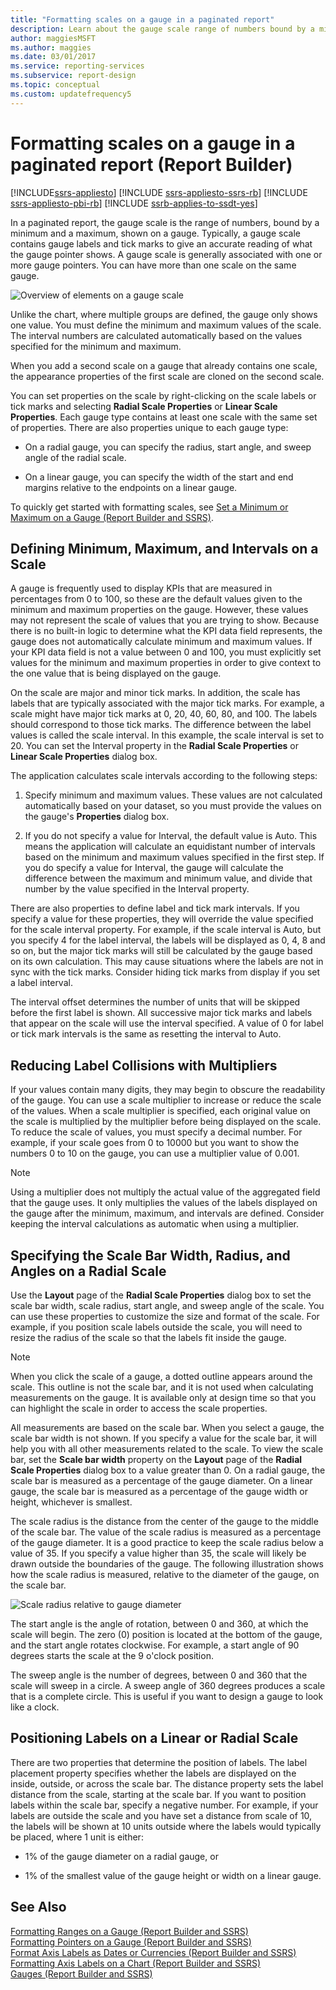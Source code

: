 ```yaml
---
title: "Formatting scales on a gauge in a paginated report"
description: Learn about the gauge scale range of numbers bound by a minimum and a maximum in a paginated report in Report Builder.
author: maggiesMSFT
ms.author: maggies
ms.date: 03/01/2017
ms.service: reporting-services
ms.subservice: report-design
ms.topic: conceptual
ms.custom: updatefrequency5
---
```

# Formatting scales on a gauge in a paginated report (Report Builder)

[!INCLUDE[ssrs-appliesto](../../includes/ssrs-appliesto.md)] [!INCLUDE [ssrs-appliesto-ssrs-rb](../../includes/ssrs-appliesto-ssrs-rb.md)] [!INCLUDE [ssrs-appliesto-pbi-rb](../../includes/ssrs-appliesto-pbi-rb.md)] [!INCLUDE [ssrb-applies-to-ssdt-yes](../../includes/ssrb-applies-to-ssdt-yes.md)]

  In a paginated report, the gauge scale is the range of numbers, bound by a minimum and a maximum, shown on a gauge. Typically, a gauge scale contains gauge labels and tick marks to give an accurate reading of what the gauge pointer shows. A gauge scale is generally associated with one or more gauge pointers. You can have more than one scale on the same gauge.  
  
 ![Overview of elements on a gauge scale](../../reporting-services/report-design/media/scaleoverviewdiagram.gif "Overview of elements on a gauge scale")  
  
 Unlike the chart, where multiple groups are defined, the gauge only shows one value. You must define the minimum and maximum values of the scale. The interval numbers are calculated automatically based on the values specified for the minimum and maximum.  
  
 When you add a second scale on a gauge that already contains one scale, the appearance properties of the first scale are cloned on the second scale.  
  
 You can set properties on the scale by right-clicking on the scale labels or tick marks and selecting **Radial Scale Properties** or **Linear Scale Properties**. Each gauge type contains at least one scale with the same set of properties. There are also properties unique to each gauge type:  
  
-   On a radial gauge, you can specify the radius, start angle, and sweep angle of the radial scale.  
  
-   On a linear gauge, you can specify the width of the start and end margins relative to the endpoints on a linear gauge.  
  
 To quickly get started with formatting scales, see [Set a Minimum or Maximum on a Gauge &#40;Report Builder and SSRS&#41;](../../reporting-services/report-design/set-a-minimum-or-maximum-on-a-gauge-report-builder-and-ssrs.md).  
  
##  <a name="DefiningMinMax"></a> Defining Minimum, Maximum, and Intervals on a Scale  
 A gauge is frequently used to display KPIs that are measured in percentages from 0 to 100, so these are the default values given to the minimum and maximum properties on the gauge. However, these values may not represent the scale of values that you are trying to show. Because there is no built-in logic to determine what the KPI data field represents, the gauge does not automatically calculate minimum and maximum values. If your KPI data field is not a value between 0 and 100, you must explicitly set values for the minimum and maximum properties in order to give context to the one value that is being displayed on the gauge.  
  
 On the scale are major and minor tick marks. In addition, the scale has labels that are typically associated with the major tick marks. For example, a scale might have major tick marks at 0, 20, 40, 60, 80, and 100. The labels should correspond to those tick marks. The difference between the label values is called the scale interval. In this example, the scale interval is set to 20. You can set the Interval property in the **Radial Scale Properties** or **Linear Scale Properties** dialog box.  
  
 The application calculates scale intervals according to the following steps:  
  
1.  Specify minimum and maximum values. These values are not calculated automatically based on your dataset, so you must provide the values on the gauge's **Properties** dialog box.  
  
2.  If you do not specify a value for Interval, the default value is Auto. This means the application will calculate an equidistant number of intervals based on the minimum and maximum values specified in the first step. If you do specify a value for Interval, the gauge will calculate the difference between the maximum and minimum value, and divide that number by the value specified in the Interval property.  
  
 There are also properties to define label and tick mark intervals. If you specify a value for these properties, they will override the value specified for the scale interval property. For example, if the scale interval is Auto, but you specify 4 for the label interval, the labels will be displayed as 0, 4, 8 and so on, but the major tick marks will still be calculated by the gauge based on its own calculation. This may cause situations where the labels are not in sync with the tick marks. Consider hiding tick marks from display if you set a label interval.  
  
 The interval offset determines the number of units that will be skipped before the first label is shown. All successive major tick marks and labels that appear on the scale will use the interval specified. A value of 0 for label or tick mark intervals is the same as resetting the interval to Auto.  
  
##  <a name="ReducingCollisions"></a> Reducing Label Collisions with Multipliers  
 If your values contain many digits, they may begin to obscure the readability of the gauge. You can use a scale multiplier to increase or reduce the scale of the values. When a scale multiplier is specified, each original value on the scale is multiplied by the multiplier before being displayed on the scale. To reduce the scale of values, you must specify a decimal number. For example, if your scale goes from 0 to 10000 but you want to show the numbers 0 to 10 on the gauge, you can use a multiplier value of 0.001.  
  
> [!NOTE]  
>  Using a multiplier does not multiply the actual value of the aggregated field that the gauge uses. It only multiplies the values of the labels displayed on the gauge after the minimum, maximum, and intervals are defined. Consider keeping the interval calculations as automatic when using a multiplier.  
  
##  <a name="SpecifyingScaleBar"></a> Specifying the Scale Bar Width, Radius, and Angles on a Radial Scale  
 Use the **Layout** page of the **Radial Scale Properties** dialog box to set the scale bar width, scale radius, start angle, and sweep angle of the scale. You can use these properties to customize the size and format of the scale. For example, if you position scale labels outside the scale, you will need to resize the radius of the scale so that the labels fit inside the gauge.  
  
> [!NOTE]  
>  When you click the scale of a gauge, a dotted outline appears around the scale. This outline is not the scale bar, and it is not used when calculating measurements on the gauge. It is available only at design time so that you can highlight the scale in order to access the scale properties.  
  
 All measurements are based on the scale bar. When you select a gauge, the scale bar width is not shown. If you specify a value for the scale bar, it will help you with all other measurements related to the scale. To view the scale bar, set the **Scale bar width** property on the **Layout** page of the **Radial Scale Properties** dialog box to a value greater than 0. On a radial gauge, the scale bar is measured as a percentage of the gauge diameter. On a linear gauge, the scale bar is measured as a percentage of the gauge width or height, whichever is smallest.  
  
 The scale radius is the distance from the center of the gauge to the middle of the scale bar. The value of the scale radius is measured as a percentage of the gauge diameter. It is a good practice to keep the scale radius below a value of 35. If you specify a value higher than 35, the scale will likely be drawn outside the boundaries of the gauge. The following illustration shows how the scale radius is measured, relative to the diameter of the gauge, on the scale bar.  
  
 ![Scale radius relative to gauge diameter](../../reporting-services/report-design/media/scaleradiusdiagram.gif "Scale radius relative to gauge diameter")  
  
 The start angle is the angle of rotation, between 0 and 360, at which the scale will begin. The zero (0) position is located at the bottom of the gauge, and the start angle rotates clockwise. For example, a start angle of 90 degrees starts the scale at the 9 o'clock position.  
  
 The sweep angle is the number of degrees, between 0 and 360 that the scale will sweep in a circle. A sweep angle of 360 degrees produces a scale that is a complete circle. This is useful if you want to design a gauge to look like a clock.  
  
##  <a name="PositioningLabels"></a> Positioning Labels on a Linear or Radial Scale  
 There are two properties that determine the position of labels. The label placement property specifies whether the labels are displayed on the inside, outside, or across the scale bar. The distance property sets the label distance from the scale, starting at the scale bar. If you want to position labels within the scale bar, specify a negative number. For example, if your labels are outside the scale and you have set a distance from scale of 10, the labels will be shown at 10 units outside where the labels would typically be placed, where 1 unit is either:  
  
-   1% of the gauge diameter on a radial gauge, or  
  
-   1% of the smallest value of the gauge height or width on a linear gauge.  
  
## See Also  
 [Formatting Ranges on a Gauge &#40;Report Builder and SSRS&#41;](../../reporting-services/report-design/formatting-ranges-on-a-gauge-report-builder-and-ssrs.md)   
 [Formatting Pointers on a Gauge &#40;Report Builder and SSRS&#41;](../../reporting-services/report-design/formatting-pointers-on-a-gauge-report-builder-and-ssrs.md)   
 [Format Axis Labels as Dates or Currencies &#40;Report Builder and SSRS&#41;](../../reporting-services/report-design/format-axis-labels-as-dates-or-currencies-report-builder-and-ssrs.md)   
 [Formatting Axis Labels on a Chart &#40;Report Builder and SSRS&#41;](../../reporting-services/report-design/formatting-axis-labels-on-a-chart-report-builder-and-ssrs.md)   
 [Gauges &#40;Report Builder and SSRS&#41;](../../reporting-services/report-design/gauges-report-builder-and-ssrs.md)  
  
  
